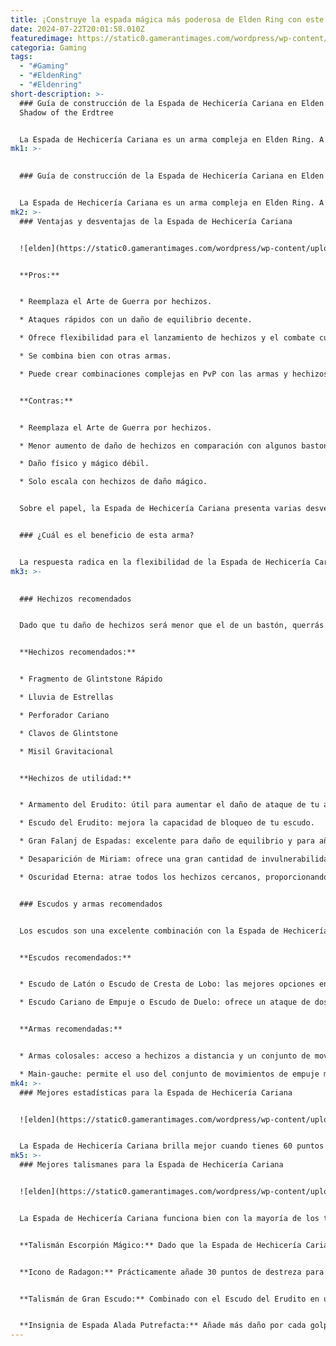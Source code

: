 ```yaml
---
title: ¡Construye la espada mágica más poderosa de Elden Ring con este truco secreto!
date: 2024-07-22T20:01:58.010Z
featuredimage: https://static0.gamerantimages.com/wordpress/wp-content/uploads/2024/07/carian-sorcery-sword-build-in-elden-ring.jpg?q=49&fit=crop&w=1100&h=618&dpr=2
categoria: Gaming
tags:
  - "#Gaming"
  - "#EldenRing"
  - "#Eldenring"
short-description: >-
  ### Guía de construcción de la Espada de Hechicería Cariana en Elden Ring:
  Shadow of the Erdtree


  La Espada de Hechicería Cariana es un arma compleja en Elden Ring. A primera vista, parece bastante simple: una espada que puede utilizarse para lanzar hechizos. Sin embargo, al profundizar en su funcionamiento, los jugadores desc
mk1: >-
  

  ### Guía de construcción de la Espada de Hechicería Cariana en Elden Ring: Shadow of the Erdtree


  La Espada de Hechicería Cariana es un arma compleja en Elden Ring. A primera vista, parece bastante simple: una espada que puede utilizarse para lanzar hechizos. Sin embargo, al profundizar en su funcionamiento, los jugadores descubren una serie de preguntas complejas que todo Hechicero deberá plantearse. Por ejemplo, ¿en qué momento es mejor usar un bastón en lugar de la Espada de Hechicería Cariana? ¿Cuándo es mejor utilizar una espada de daño mágico en lugar de esta?
mk2: >-
  ### Ventajas y desventajas de la Espada de Hechicería Cariana


  ![elden](https://static0.gamerantimages.com/wordpress/wp-content/uploads/2024/06/shadow-of-the-erdtree-carian-sorcery-sword-location-item-description.png?q=70&fit=crop&w=1500&dpr=1 "elden")


  **Pros:**


  * Reemplaza el Arte de Guerra por hechizos.

  * Ataques rápidos con un daño de equilibrio decente.

  * Ofrece flexibilidad para el lanzamiento de hechizos y el combate cuerpo a cuerpo.

  * Se combina bien con otras armas.

  * Puede crear combinaciones complejas en PvP con las armas y hechizos adecuados.


  **Contras:**


  * Reemplaza el Arte de Guerra por hechizos.

  * Menor aumento de daño de hechizos en comparación con algunos bastones.

  * Daño físico y mágico débil.

  * Solo escala con hechizos de daño mágico.


  Sobre el papel, la Espada de Hechicería Cariana presenta varias desventajas. Otras espadas de empuje, como la espada del Caballero Limpio, infligen más daño con ataques normales, y los bastones como el Bastón de Glintstone de Lusat y el Bastón de Glintstone de la Academia la superan en la parte de lanzamiento de hechizos. Esta diferencia se amplía al invertir más de 60 puntos en inteligencia, donde los bastones con mejor escalado de inteligencia aumentan aún más la brecha de daño.


  ### ¿Cuál es el beneficio de esta arma?


  La respuesta radica en la flexibilidad de la Espada de Hechicería Cariana. Usar la Espada de Hechicería Cariana te da acceso a tus hechizos, ofrece un conjunto de movimientos cuerpo a cuerpo decente para complementar tu lanzamiento de hechizos y no necesitas desperdiciar una ranura de equipo en un bastón. Esto te permite usar un arma adicional como un escudo o una segunda espada de empuje para darte más opciones con tus hechizos. Sin embargo, si solo lanzas hechizos con esta espada, es mejor usar un bastón, y si solo atacas, es mejor usar un estoque imbuido de magia. Poder usar ambas mitades de la Espada de Hechicería Cariana con un arma secundaria es lo que la convierte en una opción fuerte.
mk3: >-
  

  ### Hechizos recomendados


  Dado que tu daño de hechizos será menor que el de un bastón, querrás usar hechizos que sean óptimos para acosar a los enemigos a larga distancia o que ofrezcan mucha utilidad a pesar de su bajo daño. En PvP, los mejores tipos de hechizos para usar con la Espada de Hechicería Cariana deben ser efectivos a larga distancia o media distancia y rastrear bien a los enemigos. Idealmente, estos hechizos forzarán a los oponentes a esquivar hacia ti, lo que los obligará a entrar en el rango de combate cuerpo a cuerpo.


  **Hechizos recomendados:**


  * Fragmento de Glintstone Rápido

  * Lluvia de Estrellas

  * Perforador Cariano

  * Clavos de Glintstone

  * Misil Gravitacional


  **Hechizos de utilidad:**


  * Armamento del Erudito: útil para aumentar el daño de ataque de tu arma principal.

  * Escudo del Erudito: mejora la capacidad de bloqueo de tu escudo.

  * Gran Falanj de Espadas: excelente para daño de equilibrio y para añadir un poco más de daño.

  * Desaparición de Miriam: ofrece una gran cantidad de invulnerabilidad y confunde a los oponentes en PvP.

  * Oscuridad Eterna: atrae todos los hechizos cercanos, proporcionando una forma fácil de contrarrestar a los hechiceros enemigos.


  ### Escudos y armas recomendados


  Los escudos son una excelente combinación con la Espada de Hechicería Cariana. No solo proporcionan una defensa impresionante, sino que también pueden ser mejorados con el Escudo del Erudito. Para los escudos, cualquier opción con una resistencia física del 100%, buenas resistencias a otros elementos y un alto impulso de guardia será la mejor opción.


  **Escudos recomendados:**


  * Escudo de Latón o Escudo de Cresta de Lobo: las mejores opciones en general.

  * Escudo Cariano de Empuje o Escudo de Duelo: ofrece un ataque de dos manos poderoso cuando se necesita.


  **Armas recomendadas:**


  * Armas colosales: acceso a hechizos a distancia y un conjunto de movimientos rápidos complementan los ataques grandes y lentos de las armas colosales.

  * Main-gauche: permite el uso del conjunto de movimientos de empuje mientras se puede hacer parry.
mk4: >-
  ### Mejores estadísticas para la Espada de Hechicería Cariana


  ![elden](https://static0.gamerantimages.com/wordpress/wp-content/uploads/2024/06/shadow-of-the-erdtree-carian-sorcery-sword-location-spell-casting-weapon-catalyst.png?q=70&fit=crop&w=1500&dpr=1 "elden")


  La Espada de Hechicería Cariana brilla mejor cuando tienes 60 puntos o menos en inteligencia. Si tu personaje supera los 60 puntos en inteligencia, otros bastones o armas imbuídas de magia la superarán. En lugar de poner todos los puntos en inteligencia, puedes invertir entre 40 y 60 puntos en inteligencia y el resto en otra estadística como Resistencia o Destreza. Aunque sea un beneficio menor, la Destreza también te ayuda a lanzar hechizos ligeramente más rápido.
mk5: >-
  ### Mejores talismanes para la Espada de Hechicería Cariana


  ![elden](https://static0.gamerantimages.com/wordpress/wp-content/uploads/2024/07/best-talismans-for-the-carian-sorcery-sword-in-elden-ring.jpg?q=70&fit=crop&w=1500&dpr=1 "elden")


  La Espada de Hechicería Cariana funciona bien con la mayoría de los talismanes, ya que quiere hacer un poco de todo. Mientras que la elección de un talismán variará según el arma que elijas para combinar con la Espada de Hechicería Cariana, aún te beneficiarás de tener talismanes como el Talismán de la Tortuga de Dos Cabezas y el Favor del Árbol Hierático +2.


  **Talismán Escorpión Mágico:** Dado que la Espada de Hechicería Cariana inflige daño mágico además del daño físico, y la mayoría de los hechizos que lanzarás también tendrán una inclinación hacia el daño mágico, el Talismán Escorpión Mágico es perfecto para maximizar tu daño.


  **Icono de Radagon:** Prácticamente añade 30 puntos de destreza para la velocidad de lanzamiento de hechizos. Esto es especialmente útil para las construcciones de la Espada de Hechicería Cariana, ya que permite lanzar hechizos rápidamente y luego atacar.


  **Talismán de Gran Escudo:** Combinado con el Escudo del Erudito en un escudo mediano decente (o un Gran Escudo), te convierte en un tanque casi imparable. Incluso jefes con ataques físicos poderosos tendrán dificultades para romper tus defensas.


  **Insignia de Espada Alada Putrefacta:** Añade más daño por cada golpe sucesivo, lo que es perfecto para construcciones que pueden atacar rápidamente. Para la Espada de Hechicería Cariana, esto es ideal debido a la rapidez del conjunto de movimientos de empuje.
---
```

